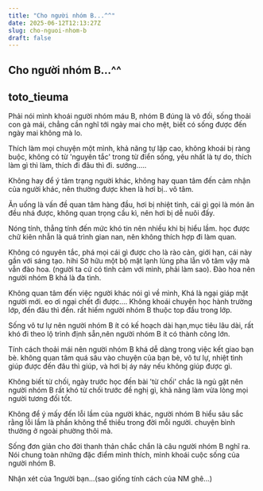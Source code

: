 ```yaml
---
title: "Cho người nhóm B...^^"
date: 2025-06-12T12:13:27Z
slug: cho-nguoi-nhom-b
draft: false
---
```


## Cho người nhóm B...^^

## toto_tieuma

Phải nói mình khoái người nhóm máu B, nhóm B đúng là vô đối, sống thoải con gà mái, chẳng cần nghĩ tới ngày mai cho mệt, biết có sống được đến ngày mai không mà lo.
 
Thích làm mọi chuyện một mình, khả năng tự lập cao, không khoái bị ràng buộc, không có từ 'nguyên tắc' trong từ điển sống, yêu nhất là tự do, thích làm gì thì làm, thích đi đâu thì đi. sướng.....

Không hay để ý tâm trạng người khác, không hay quan tâm đến cảm nhận của người khác, nên thường được khen là hơi bị.. vô tâm.

Ăn uống là vấn đề quan tâm hàng đầu, hơi bị nhiệt tình, cái gì gọi là món ăn đều nhá được, không quan trọng cầu kì, nên hơi bị dễ nuôi đấy. 

Nóng tính, thẳng tính đến mức khó tin nên nhiều khi bị hiểu lầm. học được chữ kiên nhẫn là quá trình gian nan, nên không thích hợp đi làm quan.

Không có nguyên tắc, phá mọi cái gì được cho là rào cản, giới hạn, cái này gần với sáng tạo. hihi
Sở hữu một bộ mặt lạnh lùng pha lẫn vô tâm vậy mà vẫn đào hoa. (người ta cứ có tình cảm với mình, phải làm sao). Đào hoa nên người nhóm B khá là đa tình.

Không quan tâm đến việc người khác nói gì về mình,
Khá là ngại giáp mặt người mới. eo ơi ngại chết đi được....
Không khoái chuyện học hành trường lớp, đến đâu thì đến. rất hiếm người nhóm B thuộc top đầu trong lớp.
 
Sống vô tư lự nên người nhóm B ít có kế hoạch dài hạn,mục tiêu lâu dài, rất khó đi theo lộ trình định sẵn,nên người nhóm B ít có thành công lớn.

Tính cách thoải mái nên người nhóm B khá dễ dàng trong việc kết giao bạn bè.
không quan tâm quá sâu vào chuyện của bạn bè, vô tư lự, nhiệt tình giúp được đến đâu thì giúp, và hơi bị áy náy nếu không giúp được gì.

Không biết từ chối, ngày trước học đến bài 'từ chối' chắc là ngủ gật nên người nhóm B rất khó từ chối trước đề nghị gì, khả năng làm vừa lòng mọi người tương đối tốt.

Không để ý mấy đến lỗi lầm của người khác, người nhóm B hiểu sâu sắc rằng lỗi lầm là phần không thể thiếu trong đời mỗi người. chuyện bình thường ở ngoài phường thôi mà.
 
Sống đơn giản cho đời thanh thản chắc chắn là câu người nhóm B nghĩ ra.
Nói chung toàn những đặc điểm mình thích, mình khoái cuộc sống của người nhóm B.
 
Nhận xét của 1người bạn...(sao giống tính cách của NM ghê...)
